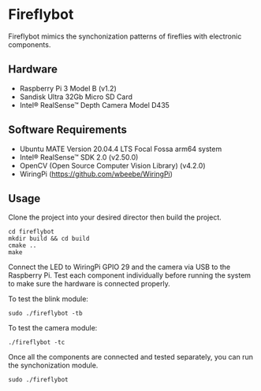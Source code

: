 # Fireflybot
Fireflybot mimics the synchonization patterns of fireflies with electronic components. 

## Hardware
- Raspberry Pi 3 Model B (v1.2)
- Sandisk Ultra 32Gb Micro SD Card
- Intel® RealSense™ Depth Camera Model D435

## Software Requirements
- Ubuntu MATE Version 20.04.4 LTS Focal Fossa arm64 system
- Intel® RealSense™ SDK 2.0 (v2.50.0)
- OpenCV (Open Source Computer Vision Library) (v4.2.0)
- WiringPi (https://github.com/wbeebe/WiringPi)

## Usage
Clone the project into your desired director then build the project.
```
cd fireflybot
mkdir build && cd build
cmake ..
make
```

Connect the LED to WiringPi GPIO 29 and the camera via USB to the Raspberry Pi. Test each component individually before running the system to make sure the hardware is connected properly. 

To test the blink module:
```
sudo ./fireflybot -tb
```

To test the camera module:
```
./fireflybot -tc
```

Once all the components are connected and tested separately, you can run the synchonization module.
```
sudo ./fireflybot
```

